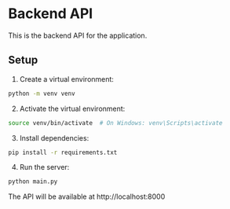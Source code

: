 # Backend API

This is the backend API for the application.

## Setup

1. Create a virtual environment:
```bash
python -m venv venv
```

2. Activate the virtual environment:
```bash
source venv/bin/activate  # On Windows: venv\Scripts\activate
```

3. Install dependencies:
```bash
pip install -r requirements.txt
```

4. Run the server:
```bash
python main.py
```

The API will be available at http://localhost:8000